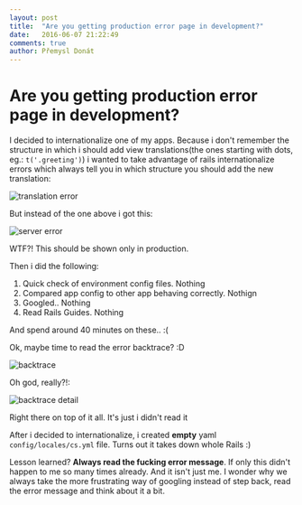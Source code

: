 ```yaml
---
layout: post
title:  "Are you getting production error page in development?"
date:   2016-06-07 21:22:49
comments: true
author: Přemysl Donát
---
```

# Are you getting production error page in development?

I decided to internationalize one of my apps. Because i don't remember the structure in which i should add view translations(the ones starting with dots, eg.: `t('.greeting')`) i wanted to take advantage of rails internationalize errors which always tell you in which structure you should add the new translation:

![translation error]({{site.url}}/assets/images/translation_error.png)

But instead of the one above i got this:

![server error]({{site.url}}/assets/images/server_error.png)

WTF?! This should be shown only in production.

Then i did the following:

1. Quick check of environment config files. Nothing
2. Compared app config to other app behaving correctly. Nothign
3. Googled.. Nothing
4. Read Rails Guides. Nothing

And spend around 40 minutes on these.. :(

Ok, maybe time to read the error backtrace? :D

![backtrace]({{site.url}}/assets/images/backtrace.png)

Oh god, really?!:

![backtrace detail]({{site.url}}/assets/images/backtrace_detail.png)

Right there on top of it all. It's just i didn't read it

After i decided to internationalize, i created **empty** yaml `config/locales/cs.yml` file. Turns out it takes down whole Rails :)

Lesson learned? **Always read the fucking error message**. If only this didn't happen to me so many times already. And it isn't just me. I wonder why we always take the more frustrating way of googling instead of step back, read the error message and think about it a bit.
